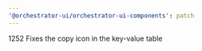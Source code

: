 ```yaml
---
'@orchestrator-ui/orchestrator-ui-components': patch
---
```


1252 Fixes the copy icon in the key-value table
